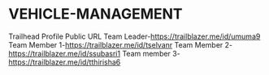 # VEHICLE-MANAGEMENT
Trailhead Profile Public URL
Team Leader-https://trailblazer.me/id/umuma9
Team Member 1-https://trailblazer.me/id/tselvanr
Team Member 2-https://trailblazer.me/id/ssubasri1
Team member 3-https://trailblazer.me/id/tthirisha6
